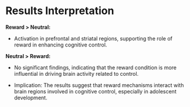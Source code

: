 # Results Interpretation

**Reward > Neutral:**

- Activation in prefrontal and striatal regions, supporting the role of reward in enhancing cognitive control.

**Neutral > Reward:**

- No significant findings, indicating that the reward condition is more influential in driving brain activity related to control.

- Implication: The results suggest that reward mechanisms interact with brain regions involved in cognitive control, especially in adolescent development.
